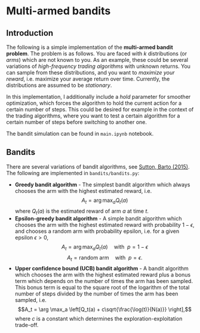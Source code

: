 # Multi-armed bandits

## Introduction

The following is a simple implementation of the **multi-armed bandit problem**. The problem is as follows. You are faced with $k$ distributions (or *arms*) which are not known to you. As an example, these could be several variations of *high-frequency trading algorithms* with unknown returns. You can sample from these distributions, and you want to *maximize your reward*, i.e. maximize your average return over time. Currently, the distributions are assumed to be *stationary*.

In this implementation, I additionally include a *hold* parameter for smoother optimization, which forces the algorithm to hold the current action for a certain number of steps. This could be desired for example in the context of the trading algorithms, where you want to test a certain algorithm for a certain number of steps before switching to another one.

The bandit simulation can be found in `main.ipynb` notebook.

## Bandits

There are several variations of bandit algorithms, see [Sutton, Barto (2015)](https://inst.eecs.berkeley.edu//~cs188/sp20/assets/files/SuttonBartoIPRLBook2ndEd.pdf). The following are implemented in `bandits/bandits.py`:

- **Greedy bandit algorithm** - The simplest bandit algorithm which always chooses the arm with the highest estimated reward, i.e.
    $$A_t = \arg \max_a Q_t(a)$$
    where $Q_t(a)$ is the estimated reward of arm $a$ at time $t$.
- **Epsilon-greedy bandit algorithm** - A simple bandit algorithm which chooses the arm with the highest estimated reward with probability $1-\epsilon$, and chooses a random arm with probability epsilon, i.e. for a given epsilon $\epsilon > 0$,
    $$A_t = \arg \max_a Q_t(a) \quad \text{with} \ \ p=1-\epsilon$$
    $$A_t = \text{random arm} \quad \text{with} \ \ p=\epsilon.$$
- **Upper confidence bound (UCB) bandit algorithm** - A bandit algorithm which chooses the arm with the highest estimated reward plus a bonus term which depends on the number of times the arm has been sampled. This bonus term is equal to the square root of the logarithm of the total number of steps divided by the number of times the arm has been sampled, i.e. $$A_t = \arg \max_a \left[Q_t(a) + c\sqrt{\frac{\log(t)}{N(a)}} \right],$$
    where $c$ is a constant which determines the exploration-exploitation trade-off.
